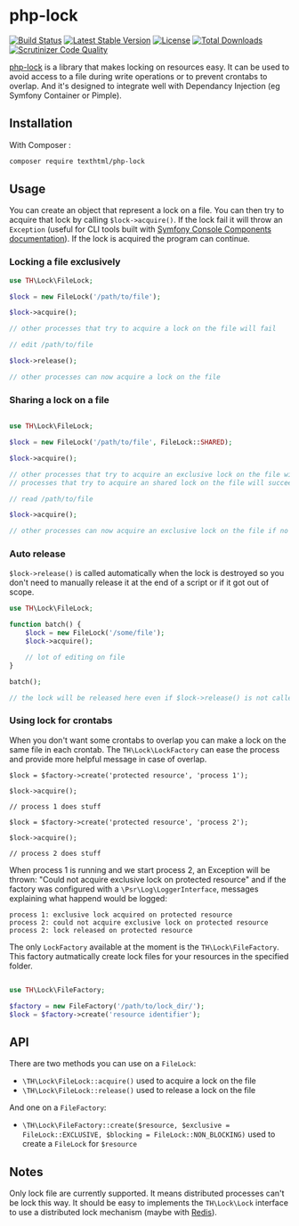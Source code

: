# php-lock

[![Build Status](https://travis-ci.org/texthtml/php-lock.svg?branch=master)](https://travis-ci.org/texthtml/php-lock)
[![Latest Stable Version](https://poser.pugx.org/texthtml/php-lock/v/stable.svg)](https://packagist.org/packages/texthtml/php-lock)
[![License](https://poser.pugx.org/texthtml/php-lock/license.svg)](http://www.gnu.org/licenses/agpl-3.0.html)
[![Total Downloads](https://poser.pugx.org/texthtml/php-lock/downloads.svg)](https://packagist.org/packages/texthtml/php-lock)
[![Scrutinizer Code Quality](https://scrutinizer-ci.com/g/texthtml/php-lock/badges/quality-score.png?b=master)](https://scrutinizer-ci.com/g/texthtml/php-lock/?branch=master)

[php-lock](https://packagist.org/packages/texthtml/php-lock) is a library that makes locking on resources easy. It can be used to avoid access to a file during write operations or to prevent crontabs to overlap. And it's designed to integrate well with Dependancy Injection (eg Symfony Container or Pimple).

## Installation

With Composer :

```bash
composer require texthtml/php-lock
```

## Usage

You can create an object that represent a lock on a file. You can then try to acquire that lock by calling `$lock->acquire()`. If the lock fail it will throw an `Exception` (useful for CLI tools built with [Symfony Console Components documentation](http://symfony.com/doc/current/components/console/introduction.html)). If the lock is acquired the program can continue.

### Locking a file exclusively

```php
use TH\Lock\FileLock;

$lock = new FileLock('/path/to/file');

$lock->acquire();

// other processes that try to acquire a lock on the file will fail

// edit /path/to/file

$lock->release();

// other processes can now acquire a lock on the file
```

### Sharing a lock on a file

```php

use TH\Lock\FileLock;

$lock = new FileLock('/path/to/file', FileLock::SHARED);

$lock->acquire();

// other processes that try to acquire an exclusive lock on the file will fail,
// processes that try to acquire an shared lock on the file will succeed

// read /path/to/file

$lock->acquire();

// other processes can now acquire an exclusive lock on the file if no other shared lock remains.
```

### Auto release

`$lock->release()` is called automatically when the lock is destroyed so you don't need to manually release it at the end of a script or if it got out of scope.

```php
use TH\Lock\FileLock;

function batch() {
    $lock = new FileLock('/some/file');
    $lock->acquire();

    // lot of editing on file
}

batch();

// the lock will be released here even if $lock->release() is not called in batch()
```

### Using lock for crontabs

When you don't want some crontabs to overlap you can make a lock on the same file in each crontab. The `TH\Lock\LockFactory` can ease the process and provide more helpful message in case of overlap.

```
$lock = $factory->create('protected resource', 'process 1');

$lock->acquire();

// process 1 does stuff
```

```
$lock = $factory->create('protected resource', 'process 2');

$lock->acquire();

// process 2 does stuff
```

When process 1 is running and we start process 2, an Exception will be thrown: "Could not acquire exclusive lock on protected resource" and if the factory was configured with a `\Psr\Log\LoggerInterface`, messages explaining what happend would be logged:

    process 1: exclusive lock acquired on protected resource
    process 2: could not acquire exclusive lock on protected resource
    process 2: lock released on protected resource

The only `LockFactory` available at the moment is the `TH\Lock\FileFactory`. This factory autmatically create lock files for your resources in the specified folder.

```php

use TH\Lock\FileFactory;

$factory = new FileFactory('/path/to/lock_dir/');
$lock = $factory->create('resource identifier');
```

## API

There are two methods you can use on a `FileLock`:

* `\TH\Lock\FileLock::acquire()` used to acquire a lock on the file
* `\TH\Lock\FileLock::release()` used to release a lock on the file

And one on a `FileFactory`:

* `\TH\Lock\FileFactory::create($resource, $exclusive = FileLock::EXCLUSIVE, $blocking = FileLock::NON_BLOCKING)` used to create a `FileLock` for `$resource`

## Notes

Only lock file are currently supported. It means distributed processes can't be lock this way. It should be easy to implements the `TH\Lock\Lock`  interface to use a distributed lock mechanism (maybe with [Redis](http://redis.io/topics/distlock)).
